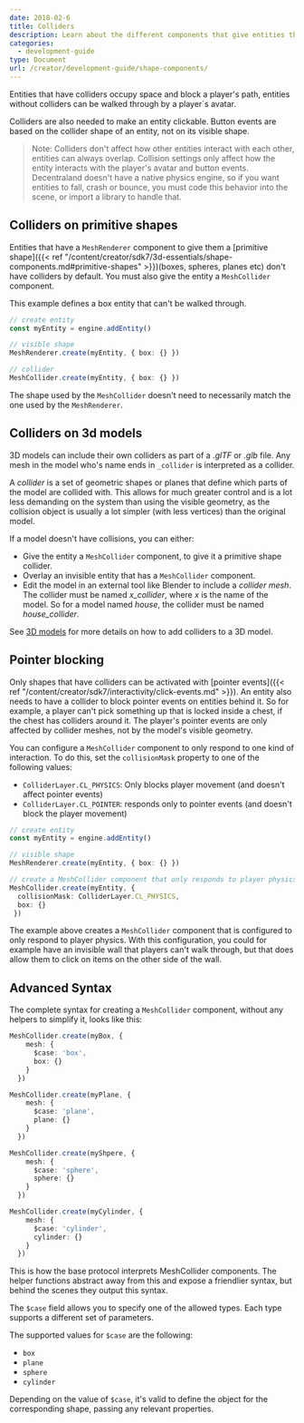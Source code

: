 ```yaml
---
date: 2018-02-6
title: Colliders
description: Learn about the different components that give entities their 3D shape and collision.
categories:
  - development-guide
type: Document
url: /creator/development-guide/shape-components/
---
```


Entities that have colliders occupy space and block a player's path, entities without colliders can be walked through by a player`s avatar. 

Colliders are also needed to make an entity clickable. Button events are based on the collider shape of an entity, not on its visible shape. 

> Note: Colliders don't affect how other entities interact with each other, entities can always overlap. Collision settings only affect how the entity interacts with the player's avatar and button events. Decentraland doesn't have a native physics engine, so if you want entities to fall, crash or bounce, you must code this behavior into the scene, or import a library to handle that.

## Colliders on primitive shapes

Entities that have a `MeshRenderer` component to give them a [primitive shape]({{< ref "/content/creator/sdk7/3d-essentials/shape-components.md#primitive-shapes" >}})(boxes, spheres, planes etc) don't have colliders by default. You must also give the entity a `MeshCollider` component.

This example defines a box entity that can't be walked through.

```ts
// create entity
const myEntity = engine.addEntity()

// visible shape
MeshRenderer.create(myEntity, { box: {} })

// collider
MeshCollider.create(myEntity, { box: {} })
```

The shape used by the `MeshCollider` doesn't need to necessarily match the one used by the `MeshRenderer`.

## Colliders on 3d models

3D models can include their own colliders as part of a _.glTF_ or _.glb_ file. Any mesh in the model who's name ends in `_collider` is interpreted as a collider.

A _collider_ is a set of geometric shapes or planes that define which parts of the model are collided with. This allows for much greater control and is a lot less demanding on the system than using the visible geometry, as the collision object is usually a lot simpler (with less vertices) than the original model.

If a model doesn't have collisions, you can either:

- Give the entity a `MeshCollider` component, to give it a primitive shape collider.
- Overlay an invisible entity that has a `MeshCollider` component.
- Edit the model in an external tool like Blender to include a _collider mesh_. The collider must be named _x_collider_, where _x_ is the name of the model. So for a model named _house_, the collider must be named _house_collider_.


See [3D models](/creator/3d-modeling/3d-models) for more details on how to add colliders to a 3D model.



## Pointer blocking

Only shapes that have colliders can be activated with [pointer events]({{< ref "/content/creator/sdk7/interactivity/click-events.md" >}}). An entity also needs to have a collider to block pointer events on entities behind it. So for example, a player can't pick something up that is locked inside a chest, if the chest has colliders around it. The player's pointer events are only affected by collider meshes, not by the model's visible geometry.

You can configure a `MeshCollider` component to only respond to one kind of interaction. To do this, set the `collisionMask` property to one of the following values:

- `ColliderLayer.CL_PHYSICS`: Only blocks player movement (and doesn't affect pointer events)
- `ColliderLayer.CL_POINTER`: responds only to pointer events (and doesn't block the player movement)


```ts
// create entity
const myEntity = engine.addEntity()

// visible shape
MeshRenderer.create(myEntity, { box: {} })

// create a MeshCollider component that only responds to player physics
MeshCollider.create(myEntity, {
  collisionMask: ColliderLayer.CL_PHYSICS,
  box: {}
 })
```

The example above creates a `MeshCollider` component that is configured to only respond to player physics. With this configuration, you could for example have an invisible wall that players can't walk through, but that does allow them to click on items on the other side of the wall.


## Advanced Syntax


The complete syntax for creating a `MeshCollider` component, without any helpers to simplify it, looks like this:

```ts
MeshCollider.create(myBox, {
    mesh: { 
      $case: 'box',
      box: {} 
    }
  })

MeshCollider.create(myPlane, {
    mesh: { 
      $case: 'plane',
      plane: {} 
    }
  })

MeshCollider.create(myShpere, {
    mesh: { 
      $case: 'sphere',
      sphere: {} 
    }
  })

MeshCollider.create(myCylinder, {
    mesh: { 
      $case: 'cylinder',
      cylinder: {} 
    }
  })
```

This is how the base protocol interprets MeshCollider components. The helper functions abstract away from this and expose a friendlier syntax, but behind the scenes they output this syntax.

The `$case` field allows you to specify one of the allowed types. Each type supports a different set of parameters.

The supported values for `$case` are the following:

- `box`
- `plane`
- `sphere`
- `cylinder`

Depending on the value of `$case`, it's valid to define the object for the corresponding shape, passing any relevant properties.